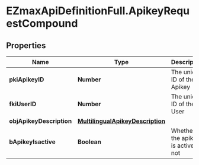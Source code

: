 # EZmaxApiDefinitionFull.ApikeyRequestCompound

## Properties

Name | Type | Description | Notes
------------ | ------------- | ------------- | -------------
**pkiApikeyID** | **Number** | The unique ID of the Apikey | [optional] 
**fkiUserID** | **Number** | The unique ID of the User | 
**objApikeyDescription** | [**MultilingualApikeyDescription**](MultilingualApikeyDescription.md) |  | 
**bApikeyIsactive** | **Boolean** | Whether the apikey is active or not | [optional] 


